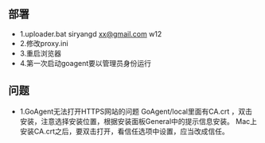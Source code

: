 

## 部署

* 1.uploader.bat
    siryangd
    xx@gmail.com
    w12
* 2.修改proxy.ini
* 3.重启浏览器
* 4.第一次启动goagent要以管理员身份运行

## 问题

* 1.GoAgent无法打开HTTPS网站的问题
    GoAgent/local里面有CA.crt ，双击安装，注意选择安装位置，根据安装面板General中的提示信息安装。
   	Mac上安装CA.crt之后，要双击打开，看信任选项中设置，应当改成信任。
